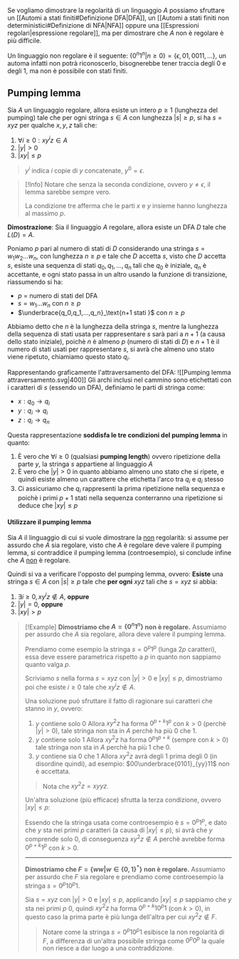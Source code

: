 Se vogliamo dimostrare la regolarità di un linguaggio $A$ possiamo sfruttare un [[Automi a stati finiti#Definizione DFA|DFA]], un [[Automi a stati finiti non deterministici#Definizione di NFA|NFA]] oppure una [[Espressioni regolari|espressione regolare]], ma per dimostrare che $A$ non è regolare è più difficile.

Un linguaggio non regolare è il seguente: $\{0^n1^n|n\geq 0\}=\{\epsilon,01,0011,...\}$, un automa infatti non potrà riconoscerlo, bisognerebbe tener traccia degli $0$ e degli $1$, ma non è possibile con stati finiti.

## Pumping lemma
Sia $A$ un linguaggio regolare, allora esiste un intero $p\geq 1$ (lunghezza del pumping) tale che per ogni stringa $s\in A$ con lunghezza $|s|\geq p$, si ha $s=xyz$ per qualche $x,y,z$ tali che:
1. $\forall i\geq 0:xy^iz\in A$
2. $|y|>0$
3. $|xy|\leq p$

>$y^i$ indica $i$ copie di $y$ concatenate, $y^0=\epsilon$.

>[!Info]
>Notare che senza la seconda condizione, ovvero $y\neq \epsilon$, il lemma sarebbe sempre vero.
>
>La condizione tre afferma che le parti $x$ e $y$ insieme hanno lunghezza al massimo $p$.

**Dimostrazione**:
Sia il linguaggio $A$ regolare, allora esiste un DFA $D$ tale che $L(D)=A$.

Poniamo $p$ pari al numero di stati di $D$ considerando una stringa $s=w_1w_2...w_n$, con lunghezza $n\geq p$ e tale che $D$ accetta $s$, visto che $D$ accetta $s$, esiste una sequenza di stati $q_0,q_1,...,q_n$ tali che $q_0$ è iniziale, $q_n$ è accettante, e ogni stato passa in un altro usando la funzione di transizione, riassumendo si ha:
- $p$ = numero di stati del DFA
- $s=w_1...w_n$ con $n\geq p$
- $\underbrace{q_0,q_1,...,q_n}_\text{n+1 stati }$ con $n\geq p$

Abbiamo detto che $n$ è la lunghezza della stringa $s$, mentre la lunghezza della sequenza di stati usata per rappresentare $s$ sarà pari a $n+1$ (a causa dello stato iniziale), poichè $n$ è almeno $p$ (numero di stati di $D$) e $n+1$ è il numero di stati usati per rappresentare $s$, si avrà che almeno uno stato viene ripetuto, chiamiamo questo stato $q_i$.

Rappresentando graficamente l'attraversamento del DFA:
![[Pumping lemma attraversamento.svg|400]]
Gli archi inclusi nel cammino sono etichettati con i caratteri di $s$ (essendo un DFA), definiamo le parti di stringa come:
- $x: q_0\to q_i$
- $y:q_i\to q_i$
- $z:q_i\to q_n$

Questa rappresentazione **soddisfa le tre condizioni del pumping lemma** in quanto:
1. È vero che $\forall i\geq 0$ (qualsiasi **pumping length**) ovvero ripetizione della parte $y$, la stringa $s$ appartiene al linguaggio $A$
2. È vero che $|y|>0$ in quanto abbiamo almeno uno stato che si ripete, e quindi esiste almeno un carattere che etichetta l'arco tra $q_i$ e $q_i$ stesso
3. Ci assicuriamo che $q_i$ rappresenti la prima ripetizione nella sequenza e poichè i primi $p+1$ stati nella sequenza conterranno una ripetizione si deduce che $|xy|\leq p$

#### Utilizzare il pumping lemma
Sia $A$ il linguaggio di cui si vuole dimostrare la <u>non</u> regolarità: si assume per assurdo che $A$ sia regolare, visto che $A$ è regolare deve valere il pumping lemma, si contraddice il pumping lemma (controesempio), si conclude infine che $A$ <u>non</u> è regolare.

Quindi si va a verificare l'opposto del pumping lemma, ovvero:
**Esiste** una stringa $s\in A$ con $|s|\geq p$ tale che **per ogni** $xyz$ tali che $s=xyz$ si abbia:
1. $\exists i\geq 0, xy^iz\notin A$, **oppure**
2. $|y|=0$, **oppure**
3. $|xy|>p$

>[!Example]
>**Dimostriamo che $A=\{0^n1^n\}$ non è regolare.**
>Assumiamo per assurdo che $A$ sia regolare, allora deve valere il pumping lemma.
>
>Prendiamo come esempio la stringa $s=0^p1^p$ (lunga $2p$ caratteri), essa deve essere parametrica rispetto a $p$ in quanto non sappiamo quanto valga $p$.
>
>Scriviamo $s$ nella forma $s=xyz$ con $|y|>0$ e $|xy|\leq p$, dimostriamo poi che esiste $i\geq 0$ tale che $xy^iz\notin A$.
>
>Una soluzione può sfruttare il fatto di ragionare sui caratteri che stanno in $y$, ovvero:
>1. $y$ contiene solo $0$
>	Allora $xy^2z$ ha forma $0^{p+k}1^p$ con $k>0$ (perchè $|y|>0$), tale stringa non sta in $A$ perchè ha più $0$ che $1$.
>2. $y$ contiene solo $1$
>	Allora $xy^2z$ ha forma $0^p1^{p+k}$ (sempre con $k>0$) tale stringa non sta in $A$ perchè ha più $1$ che $0$.
>3. $y$ contiene sia $0$ che $1$
>	Allora $xy^2z$ avrà degli $1$ prima degli $0$ (in disordine quindi), ad esempio: $00\underbrace{0101}_{yy}11$ non è accettata. 
>
>>Nota che $xy^2z=xyyz$.
>
>Un'altra soluzione (più efficace) sfrutta la terza condizione, ovvero $|xy|\leq p$:
>
>Essendo che la stringa usata come controesempio è $s=0^p1^p$, e dato che $y$ sta nei primi $p$ caratteri (a causa di $|xy|\leq p$), si avrà che $y$ comprende solo $0$, di conseguenza $xy^2z\notin A$ perchè avrebbe forma $0^{p+k}1^p$ con $k>0$.
>
>---
>
>**Dimostriamo che $F=\{ww|w\in\{0,1\}^*\}$ non è regolare.**
>Assumiamo per assurdo che $F$ sia regolare e prendiamo come controesempio la stringa $s=0^p10^p1$.
>
>Sia $s=xyz$ con $|y|>0$ e $|xy|\leq p$, applicando $|xy|\leq p$ sappiamo che $y$ sta nei primi $p$ $0$, quindi $xy^2z$ ha forma $0^{p+k}10^p1$ (con $k>0$), in questo caso la prima parte è più lunga dell'altra per cui $xy^2z\notin F$.
>>Notare come la stringa $s=0^p10^p1$ esibisce la non regolarità di $F$, a differenza di un'altra possibile stringa come $0^p0^p$ la quale non riesce a dar luogo a una contraddizione.
>

